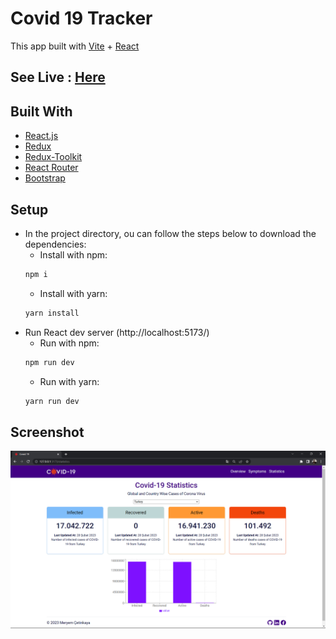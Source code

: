 # Covid 19 Tracker
This app built with [Vite](https://vitejs.dev/) + [React](https://reactjs.org/) 

## See Live : [Here](https://covid19-tracker-react-redux.netlify.app/)



## Built With

- [React.js](https://reactjs.org/)
- [Redux](https://redux.js.org/)
- [Redux-Toolkit](https://redux-toolkit.js.org/)
- [React Router](https://reactrouter.com/en/main)
- [Bootstrap](https://getbootstrap.com/)


## Setup

- In the project directory, ou can follow the steps below to download the dependencies:
  - Install with npm:
  ```sh
  npm i
  ```
  - Install with yarn:
  ```sh
  yarn install
  ```
- Run React dev server (http://localhost:5173/)
  - Run with npm:
  ```sh
  npm run dev
  ```
  - Run with yarn:
  ```sh
  yarn run dev
   ```

## Screenshot
![covid-image](/src/assets/photo4.jpg)

